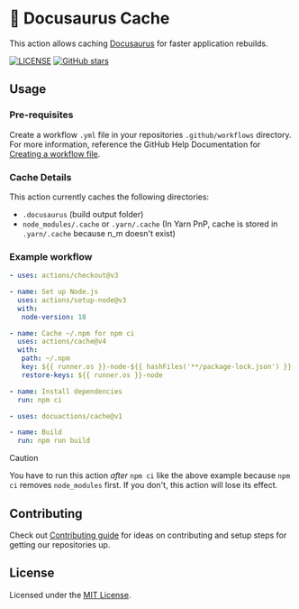 # 🦖 Docusaurus Cache

This action allows caching [Docusaurus](https://docusaurus.io) for faster application rebuilds.

[![LICENSE](https://img.shields.io/github/license/docuactions/cache?color=blue)](LICENSE)
[![GitHub stars](https://img.shields.io/github/stars/docuactions/cache?style=social)](https://github.com/docuactions/cache)

## Usage

### Pre-requisites

Create a workflow `.yml` file in your repositories `.github/workflows` directory. For more information, reference the GitHub Help Documentation for [Creating a workflow file](https://help.github.com/en/articles/configuring-a-workflow#creating-a-workflow-file).

### Cache Details

This action currently caches the following directories:

- `.docusaurus` (build output folder)
- `node_modules/.cache` or `.yarn/.cache` (In Yarn PnP, cache is stored in `.yarn/.cache` because n_m doesn't exist)

### Example workflow

```yaml
- uses: actions/checkout@v3

- name: Set up Node.js
  uses: actions/setup-node@v3
  with:
   node-version: 18

- name: Cache ~/.npm for npm ci
  uses: actions/cache@v4
  with:
   path: ~/.npm
   key: ${{ runner.os }}-node-${{ hashFiles('**/package-lock.json') }}
   restore-keys: ${{ runner.os }}-node

- name: Install dependencies
  run: npm ci

- uses: docuactions/cache@v1

- name: Build
  run: npm run build
```

> [!CAUTION]
> You have to run this action _after_ `npm ci` like the above example because `npm ci` removes `node_modules` first. If you don't, this action will lose its effect.

## Contributing

Check out [Contributing guide](.github/CONTRIBUTING.md) for ideas on contributing and setup steps for getting our repositories up.

## License

Licensed under the [MIT License](LICENSE).
